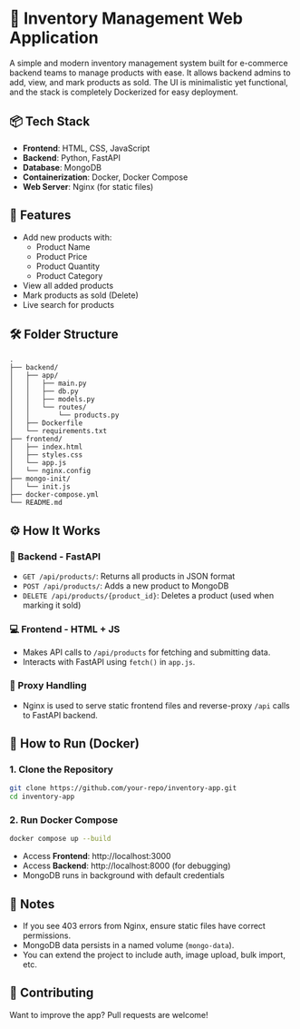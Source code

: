 # 🧾 Inventory Management Web Application

A simple and modern inventory management system built for e-commerce backend teams to manage products with ease. It allows backend admins to add, view, and mark products as sold. The UI is minimalistic yet functional, and the stack is completely Dockerized for easy deployment.

## 📦 Tech Stack

- **Frontend**: HTML, CSS, JavaScript
- **Backend**: Python, FastAPI
- **Database**: MongoDB
- **Containerization**: Docker, Docker Compose
- **Web Server**: Nginx (for static files)

## 🚀 Features

- Add new products with:
  - Product Name
  - Product Price
  - Product Quantity
  - Product Category
- View all added products
- Mark products as sold (Delete)
- Live search for products

## 🛠️ Folder Structure

```
.
├── backend/
│   ├── app/
│   │   ├── main.py
│   │   ├── db.py
│   │   ├── models.py
│   │   └── routes/
│   │       └── products.py
│   ├── Dockerfile
│   └── requirements.txt
├── frontend/
│   ├── index.html
│   ├── styles.css
│   └── app.js
│   └── nginx.config
├── mongo-init/
│   └── init.js
├── docker-compose.yml
└── README.md
```

## ⚙️ How It Works

### 🧠 Backend - FastAPI
- `GET /api/products/`: Returns all products in JSON format
- `POST /api/products/`: Adds a new product to MongoDB
- `DELETE /api/products/{product_id}`: Deletes a product (used when marking it sold)

### 💻 Frontend - HTML + JS
- Makes API calls to `/api/products` for fetching and submitting data.
- Interacts with FastAPI using `fetch()` in `app.js`.

### 📡 Proxy Handling
- Nginx is used to serve static frontend files and reverse-proxy `/api` calls to FastAPI backend.

## 🐳 How to Run (Docker)

### 1. Clone the Repository

```bash
git clone https://github.com/your-repo/inventory-app.git
cd inventory-app
```

### 2. Run Docker Compose

```bash
docker compose up --build
```

- Access **Frontend**: http://localhost:3000
- Access **Backend**: http://localhost:8000 (for debugging)
- MongoDB runs in background with default credentials

## 📝 Notes

- If you see 403 errors from Nginx, ensure static files have correct permissions.
- MongoDB data persists in a named volume (`mongo-data`).
- You can extend the project to include auth, image upload, bulk import, etc.

## 🙌 Contributing

Want to improve the app? Pull requests are welcome!
